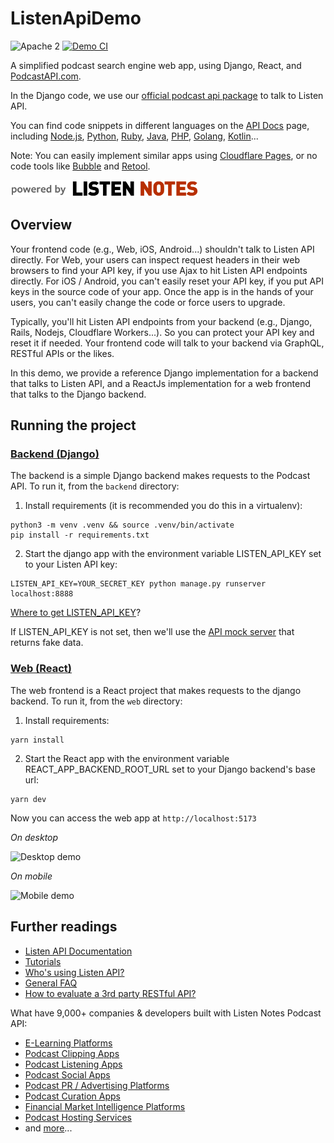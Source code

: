 # ListenApiDemo

![Apache 2](https://img.shields.io/hexpm/l/plug.svg) 
[![Demo CI](https://github.com/ListenNotes/ListenApiDemo/actions/workflows/demo-ci.yml/badge.svg)](https://github.com/ListenNotes/ListenApiDemo/actions/workflows/demo-ci.yml)

A simplified podcast search engine web app, using Django, React, and [PodcastAPI.com](https://www.PodcastAPI.com/).

In the Django code, we use our [official podcast api package](https://github.com/ListenNotes/podcast-api-python) to talk to
Listen API.

You can find code snippets in different languages on the [API Docs](https://www.listennotes.com/api/docs/) page, 
including [Node.js](https://github.com/ListenNotes/podcast-api-js), 
[Python](https://github.com/ListenNotes/podcast-api-python), 
[Ruby](https://github.com/ListenNotes/podcast-api-ruby), 
[Java](https://github.com/ListenNotes/podcast-api-java), 
[PHP](https://github.com/ListenNotes/podcast-api-php), 
[Golang](https://github.com/ListenNotes/podcast-api-go), 
[Kotlin](https://github.com/ListenNotes/podcast-api-kotlin)...

Note: You can easily implement similar apps using [Cloudflare Pages](https://github.com/ListenNotes/demo.podcastapi.com), or no code tools like [Bubble](https://www.listennotes.com/integrations/bubble/) and [Retool](https://www.listennotes.com/integrations/retool/).

<a href="https://www.listennotes.com/api/"><img src="https://raw.githubusercontent.com/ListenNotes/ListenApiDemo/master/web/src/powered_by_listennotes.png" width="300" /></a>

## Overview

Your frontend code (e.g., Web, iOS, Android...) shouldn't talk to Listen API directly.
For Web, your users can inspect request headers in their web browsers to find your API key, 
if you use Ajax to hit Listen API endpoints directly.
For iOS / Android, you can't easily reset your API key, if you put API keys in the source code of your app. 
Once the app is in the hands of your users, you can't easily change the code or force users to upgrade.

Typically, you'll hit Listen API endpoints from your backend (e.g., Django, Rails, Nodejs, Cloudflare Workers...). 
So you can protect your API key and reset it if needed. 
Your frontend code will talk to your backend via GraphQL, RESTful APIs or the likes.

In this demo, we provide a reference Django implementation for a backend that talks to Listen API, 
and a ReactJs implementation for a web frontend that talks to the Django backend.

## Running the project

### [Backend (Django)](https://github.com/ListenNotes/ListenApiDemo/tree/master/backend)

The backend is a simple Django backend makes requests to the Podcast API. To run it, from the `backend` directory:

1. Install requirements (it is recommended you do this in a virtualenv):

```
python3 -m venv .venv && source .venv/bin/activate
pip install -r requirements.txt
```

2. Start the django app with the environment variable LISTEN_API_KEY set to your Listen API key: 
   
```
LISTEN_API_KEY=YOUR_SECRET_KEY python manage.py runserver localhost:8888
```

[Where to get LISTEN_API_KEY](https://help.listennotes.com/en/articles/3416436-how-to-get-an-api-token-of-listen-notes-api)?


If LISTEN_API_KEY is not set, then we'll use the [API mock server](https://www.listennotes.com/api/tutorials/#faq0) that returns fake data.


### [Web (React)](https://github.com/ListenNotes/ListenApiDemo/tree/master/web)

The web frontend is a React project that makes requests to the django backend. To run it, from the `web` directory:

1. Install requirements: 
   
```
yarn install
```

2. Start the React app with the environment variable REACT_APP_BACKEND_ROOT_URL set to your Django backend's base url:
   
```
yarn dev
```

Now you can access the web app at `http://localhost:5173`

*On desktop*

![Desktop demo](https://github.com/wenbinf/ListenApiDemo/blob/master/resources/desktop.png)

*On mobile*

<img src="https://github.com/wenbinf/ListenApiDemo/blob/master/resources/mobile.png" alt="Mobile demo" width="300">

## Further readings

* [Listen API Documentation](https://www.listennotes.com/api/docs/)
* [Tutorials](https://www.listennotes.com/api/tutorials/)
* [Who's using Listen API?](https://www.listennotes.com/api/apps/)
* [General FAQ](https://www.listennotes.com/api/faq/)
* [How to evaluate a 3rd party RESTful API?](https://www.listennotes.com/blog/how-to-evaluate-a-3rd-party-restful-api-47/)

What have 9,000+ companies & developers built with Listen Notes Podcast API:

*   [E-Learning Platforms](https://www.listennotes.com/use-cases/elearning-platforms/)
*   [Podcast Clipping Apps](https://www.listennotes.com/use-cases/podcast-clipping-apps/)
*   [Podcast Listening Apps](https://www.listennotes.com/use-cases/podcast-listening-apps/)
*   [Podcast Social Apps](https://www.listennotes.com/use-cases/podcast-social-apps/)
*   [Podcast PR / Advertising Platforms](https://www.listennotes.com/use-cases/podcast-pr-advertising-platforms/)
*   [Podcast Curation Apps](https://www.listennotes.com/use-cases/podcast-curation-apps/)
*   [Financial Market Intelligence Platforms](https://www.listennotes.com/use-cases/financial-market-intelligence-platforms/)
*   [Podcast Hosting Services](https://www.listennotes.com/use-cases/podcast-hosting-services/)
*   and [more](https://www.listennotes.com/api/apps/)...
